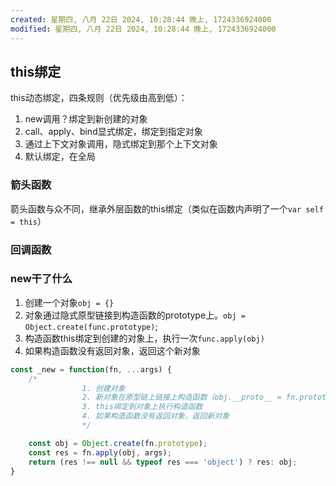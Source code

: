 ```yaml
---
created: 星期四, 八月 22日 2024, 10:28:44 晚上, 1724336924000
modified: 星期四, 八月 22日 2024, 10:28:44 晚上, 1724336924000
---
```


## this绑定
this动态绑定，四条规则（优先级由高到低）：
1. new调用？绑定到新创建的对象
2. call、apply、bind显式绑定，绑定到指定对象
3. 通过上下文对象调用，隐式绑定到那个上下文对象
4. 默认绑定，在全局

### 箭头函数
箭头函数与众不同，继承外层函数的this绑定（类似在函数内声明了一个`var self = this`）


### 回调函数
### new干了什么
1. 创建一个对象`obj = {}`
2. 对象通过隐式原型链接到构造函数的prototype上。`obj = Object.create(func.prototype)`;
3. 构造函数this绑定到创建的对象上，执行一次`func.apply(obj)`
4. 如果构造函数没有返回对象，返回这个新对象



```js
const _new = function(fn, ...args) {
	/*
                1. 创建对象
                2. 新对象在原型链上链接上构造函数（obj.__proto__ = fn.prototype）
                3. this绑定到对象上执行构造函数
                4. 如果构造函数没有返回对象，返回新对象
                */

	const obj = Object.create(fn.prototype);
	const res = fn.apply(obj, args);
	return (res !== null && typeof res === 'object') ? res: obj;
}
```